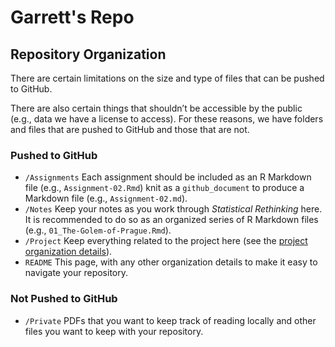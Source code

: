 Garrett's Repo
================

## Repository Organization

There are certain limitations on the size and type of files that can be 
pushed to GitHub. 

There are also certain things that shouldn’t be accessible by
the public (e.g., data we have a license to access). For these reasons,
we have folders and files that are pushed to GitHub and those that are
not.

### Pushed to GitHub

  - `/Assignments` Each assignment should be included as an R Markdown
    file (e.g., `Assignment-02.Rmd`) knit as a `github_document` to
    produce a Markdown file (e.g., `Assignment-02.md`).
  - `/Notes` Keep your notes as you work through *Statistical
    Rethinking* here. It is recommended to do so as an organized series
    of R Markdown files (e.g., `01_The-Golem-of-Prague.Rmd`).
  - `/Project` Keep everything related to the project here (see the
    [project organization
    details](https://github.com/quant-seminar/repo-template/tree/main/Project)).
  - `README` This page, with any other organization details to make it
    easy to navigate your repository.

### Not Pushed to GitHub

  - `/Private` PDFs that you want to keep track of reading locally and
    other files you want to keep with your repository.
